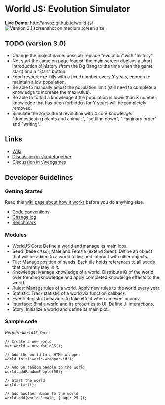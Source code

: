 World JS: Evolution Simulator
========

**Live Demo:** http://anvoz.github.io/world-js/
![Version 2.1 screenshot on medium screen size](https://f.cloud.github.com/assets/4688035/1219134/f2a1be04-26c5-11e3-8a8b-84505d67ce3d.png "Version 2.1 screenshot on medium screen size")

## TODO (version 3.0)

* Change the project name: possibly replace "evolution" with "history".
* Not start the game on page loaded: the main screen displays a short introduction of history (from the Big Bang to the time when the game start) and a "Start" button.
* Food resource re-fills with a fixed number every Y years, enough to maintain a low population.
* Be able to manually adjust the population limit (still need to complete a knowledge to increase the max value).
* Be able to forbid a knowledge if the population is lower than X number: knowledge that has been forbidden for Y years will be completely removed.
* Simulate the agricultural revolution with 4 core knowledge: "domesticating plants and animals", "settling down", "imaginary order" and "writing".

## Links
* [Wiki](https://github.com/anvoz/world-js/wiki)
* [Discussion in r/codetogether](http://www.reddit.com/r/codetogether/comments/1in075/game_project_world_js_evolution_simulator_looking/)
* [Discussion in r/webgames](http://www.reddit.com/r/WebGames/comments/1mfl6t/world_js_evolution_simulator/)

## Developer Guidelines

### Getting Started
Read this [wiki page about how it works](https://github.com/anvoz/world-js/wiki) before you do anything else.

* [Code conventions](https://github.com/anvoz/world-js/wiki/Code-Conventions)
* [Change log](https://github.com/anvoz/world-js/wiki/Change-Log)
* [Benchmark](https://github.com/anvoz/world-js/wiki/Benchmark)

### Modules
* WorldJS Core: Define a world and manage its main loop.
 * Seed (base class); Male and Female (extend Seed): Define an object that will be added to a world to live and interact with other objects.
 * Tile: Manage position of seeds. Each tile holds references to all seeds that currently stay in it.
 * Knowledge: Manage knowledge of a world. Distribute IQ of the world over trending knowledge and apply completed knowledge effects to the world.
 * Rules: Manage rules of a world. Apply new rules to the world every year.
 * Statistic: Track statistic of a world via function callback.
 * Event: Register behaviors to take effect when an event occurs.
* Interface: Bind a world and its properties to UI. Define UI interactions.
* Story: Initialize a world and define its main plot.

### Sample code

_Require `WorldJS Core`_
```
// Create a new world
var world = new WorldJS();

// Add the world to a HTML wrapper
world.init('world-wrapper-id');

// Add 50 random people to the world
world.addRandomPeople(50);

// Start the world
world.start();

// Add another woman to the world
world.add(world.Female, { age: 25 });
```

